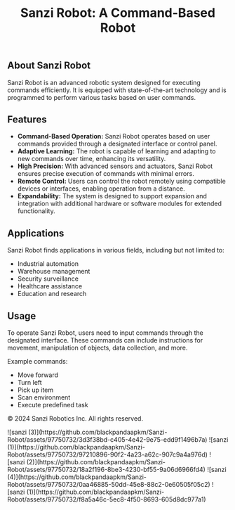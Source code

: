 <!DOCTYPE html>
<html lang="en">
<head>
    <meta charset="UTF-8">
    <meta name="viewport" content="width=device-width, initial-scale=1.0">
    <title>Sanzi Robot: A Command-Based Robot</title>
</head>
<body>
    <header>
        <h1>Sanzi Robot: A Command-Based Robot</h1>
    </header>
    <section>
        <h2>About Sanzi Robot</h2>
        <p>Sanzi Robot is an advanced robotic system designed for executing commands efficiently. It is equipped with state-of-the-art technology and is programmed to perform various tasks based on user commands.</p>
    </section>
    <section>
        <h2>Features</h2>
        <ul>
            <li><strong>Command-Based Operation:</strong> Sanzi Robot operates based on user commands provided through a designated interface or control panel.</li>
            <li><strong>Adaptive Learning:</strong> The robot is capable of learning and adapting to new commands over time, enhancing its versatility.</li>
            <li><strong>High Precision:</strong> With advanced sensors and actuators, Sanzi Robot ensures precise execution of commands with minimal errors.</li>
            <li><strong>Remote Control:</strong> Users can control the robot remotely using compatible devices or interfaces, enabling operation from a distance.</li>
            <li><strong>Expandability:</strong> The system is designed to support expansion and integration with additional hardware or software modules for extended functionality.</li>
        </ul>
    </section>
    <section>
        <h2>Applications</h2>
        <p>Sanzi Robot finds applications in various fields, including but not limited to:</p>
        <ul>
            <li>Industrial automation</li>
            <li>Warehouse management</li>
            <li>Security surveillance</li>
            <li>Healthcare assistance</li>
            <li>Education and research</li>
        </ul>
    </section>
    <section>
        <h2>Usage</h2>
        <p>To operate Sanzi Robot, users need to input commands through the designated interface. These commands can include instructions for movement, manipulation of objects, data collection, and more.</p>
        <p>Example commands:</p>
        <ul>
            <li>Move forward</li>
            <li>Turn left</li>
            <li>Pick up item</li>
            <li>Scan environment</li>
            <li>Execute predefined task</li>
        </ul>
    </section>
    <footer>
        <p>&copy; 2024 Sanzi Robotics Inc. All rights reserved.</p>
    </footer>
</body>
</html>
![sanzi (3)](https://github.com/blackpandaapkm/Sanzi-Robot/assets/97750732/3d3f38bd-c405-4e42-9e75-edd9f1496b7a)
![sanzi (1)](https://github.com/blackpandaapkm/Sanzi-Robot/assets/97750732/97210896-90f2-4a23-a62c-907c9a4a976d)
![sanzi (2)](https://github.com/blackpandaapkm/Sanzi-Robot/assets/97750732/18a2f196-8be3-4230-bf55-9a06d6966fd4)
![sanzi (4)](https://github.com/blackpandaapkm/Sanzi-Robot/assets/97750732/0aa46885-50dd-45e8-88c2-0e60505f05c2)
![sanzi (1)](https://github.com/blackpandaapkm/Sanzi-Robot/assets/97750732/f8a5a46c-5ec8-4f50-8693-605d8dc977a1)
